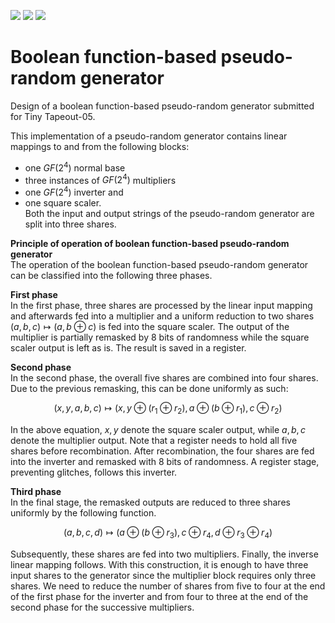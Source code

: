 ![](../../workflows/gds/badge.svg) ![](../../workflows/docs/badge.svg) ![](../../workflows/test/badge.svg)
# Boolean function-based pseudo-random generator
Design of a boolean function-based pseudo-random generator submitted for Tiny Tapeout-05.

This implementation of a pseudo-random generator contains linear mappings to and from the following blocks:
- one $GF(2^4)$ normal base
- three instances of $GF(2^4)$ multipliers
- one $GF(2^4)$ inverter and
- one square scaler.  
Both the input and output strings of the pseudo-random generator are split into three shares.

**Principle of operation of boolean function-based pseudo-random generator**  
The operation of the boolean function-based pseudo-random generator can be classified into the following three phases.

**First phase**  
In the first phase, three shares are processed by the linear input mapping and afterwards fed into a multiplier and a uniform reduction to two shares $(a,b,c)\mapsto(a,b \oplus c)$ is fed into the square scaler. 
The output of the multiplier is partially remasked by 8 bits of randomness while the square scaler output is left as is. 
The result is saved in a register. 

**Second phase**  
In the second phase, the overall five shares are combined into four shares. Due to the previous remasking, this can be done uniformly as such:
      
$$(x,y,a,b,c)\mapsto(x,y \oplus (r_1 \oplus r_2),a \oplus (b \oplus r_1),c \oplus r_2)$$

In the above equation, $x,y$ denote the square scaler output, while $a,b,c$ denote the multiplier output. Note that a register needs to hold all five shares before recombination. After recombination, the four shares are fed into the inverter and remasked with 8 bits of randomness. A register stage, preventing glitches, follows this inverter. 

**Third phase**  
In the final stage, the remasked outputs are reduced to three shares uniformly by the following function.
      
$$(a,b,c,d)\mapsto(a \oplus (b \oplus r_3),c \oplus r_4,d \oplus r_3 \oplus r_4)$$
      
Subsequently, these shares are fed into two multipliers. Finally, the inverse linear mapping follows. With this construction, it is enough to have three input shares to the generator since the multiplier block requires only three shares.
We need to reduce the number of shares from five to four at the end of the first phase for the inverter and from four to three at the end of the second phase for the successive multipliers.

